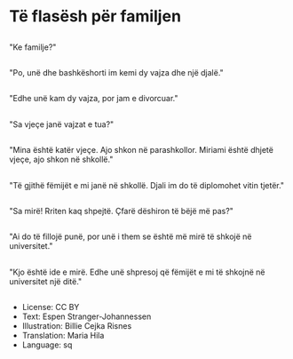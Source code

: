 # Të flasësh për familjen

##
"Ke familje?"

##
"Po, unë dhe bashkëshorti im kemi dy vajza dhe një djalë."

##
"Edhe unë kam dy vajza, por jam e divorcuar."

##
"Sa vjeçe janë vajzat e tua?"

##
"Mina është katër vjeçe. Ajo shkon në parashkollor. Miriami është dhjetë vjeçe, ajo shkon në shkollë."

##
"Të gjithë fëmijët e mi janë në shkollë. Djali im do të diplomohet vitin tjetër."

##
"Sa mirë! Rriten kaq shpejtë. Çfarë dëshiron të bëjë më pas?"

##
"Ai do të fillojë punë, por unë i them se është më mirë të shkojë në universitet."

##
"Kjo është ide e mirë. Edhe unë shpresoj që fëmijët e mi të shkojnë në universitet një ditë."

##
* License: CC BY
* Text: Espen Stranger-Johannessen
* Illustration: Billie Cejka Risnes
* Translation: Maria Hila
* Language: sq
